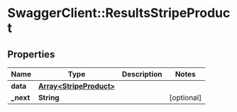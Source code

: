 # SwaggerClient::ResultsStripeProduct

## Properties
Name | Type | Description | Notes
------------ | ------------- | ------------- | -------------
**data** | [**Array&lt;StripeProduct&gt;**](StripeProduct.md) |  | 
**_next** | **String** |  | [optional] 


